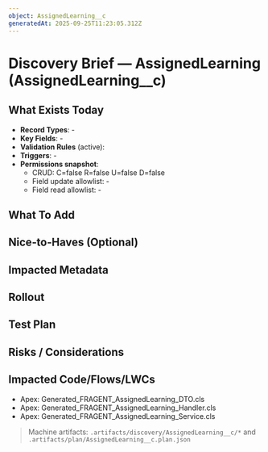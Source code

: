 ```yaml
---
object: AssignedLearning__c
generatedAt: 2025-09-25T11:23:05.312Z
---
```


# Discovery Brief — AssignedLearning (AssignedLearning__c)

## What Exists Today
- **Record Types**: -
- **Key Fields**: -
- **Validation Rules** (active):
- **Triggers**: -
- **Permissions snapshot**:
  - CRUD: C=false R=false U=false D=false
  - Field update allowlist: -
  - Field read allowlist: -

## What To Add

## Nice‑to‑Haves (Optional)

## Impacted Metadata

## Rollout

## Test Plan

## Risks / Considerations

## Impacted Code/Flows/LWCs
- Apex: Generated_FRAGENT_AssignedLearning_DTO.cls
- Apex: Generated_FRAGENT_AssignedLearning_Handler.cls
- Apex: Generated_FRAGENT_AssignedLearning_Service.cls

> Machine artifacts: `.artifacts/discovery/AssignedLearning__c/*` and `.artifacts/plan/AssignedLearning__c.plan.json`
